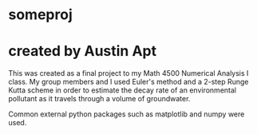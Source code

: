 # someproj
# created by Austin Apt
This was created as a final project to my Math 4500 Numerical Analysis I class.
My group members and I used Euler's method and a 2-step Runge Kutta scheme in 
order to estimate the decay rate of an environmental pollutant as it travels 
through a volume of groundwater. 

Common external python packages such as matplotlib and numpy were used. 
